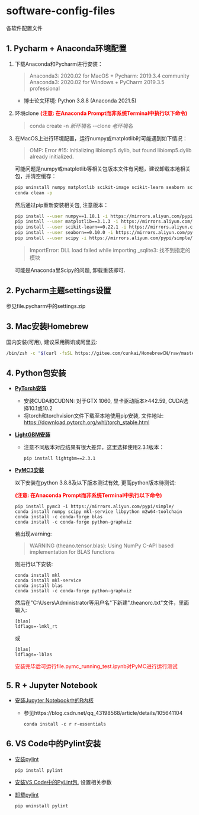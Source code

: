# software-config-files

各软件配置文件

## 1. Pycharm + Anaconda环境配置

1. 下载Anaconda和Pycharm进行安装：
   
   > Anaconda3: 2020.02 for MacOS + Pycharm: 2019.3.4 community
   > Anaconda3: 2020.02 for Windows + PyCharm 2019.3.5 professional

   * 博士论文环境: Python 3.8.8 (Anaconda 2021.5)

2. 环境clone
   **<font color=red>(注意: 在Anaconda Prompt而非系统Terminal中执行以下命令)</font>**

   > conda create -n *新环境名* --clone *老环境名*

3. 在MacOS上进行环境配置，运行numpy或matplotlib时可能遇到如下情况：

   > OMP: Error #15: Initializing libiomp5.dylib, but found libiomp5.dylib already initialized.

   可能问题是numpy或matplotlib等相关包版本文件有问题，建议卸载本地相关包，并清空缓存：

   ```bash
   pip uninstall numpy matplotlib scikit-image scikit-learn seaborn scipy
   conda clean -p
   ```

   然后通过pip重新安装相关包, 注意版本：

   ```bash
   pip install --user numpy==1.18.1 -i https://mirrors.aliyun.com/pypi/simple/
   pip install --user matplotlib==3.1.3 -i https://mirrors.aliyun.com/pypi/simple/
   pip install --user scikit-learn==0.22.1 -i https://mirrors.aliyun.com/pypi/simple/
   pip install --user seaborn==0.10.0 -i https://mirrors.aliyun.com/pypi/simple/
   pip install --user scipy -i https://mirrors.aliyun.com/pypi/simple/
   ```

   > ImportError: DLL load failed while importing _sqlite3: 找不到指定的模块

   可能是Anaconda里Scipy的问题, 卸载重装即可.

## 2. Pycharm主题settings设置

参见file.pycharm中的settings.zip

## 3. Mac安装Homebrew

国内安装(可用), 建议采用腾讯或阿里云:

```zsh
/bin/zsh -c "$(curl -fsSL https://gitee.com/cunkai/HomebrewCN/raw/master/Homebrew.sh)"
```

## 4. Python包安装

* <u>**PyTorch安装**</u>

  * 安装CUDA和CUDNN: 对于GTX 1060, 显卡驱动版本$\geq$442.59, CUDA选择10.1或10.2
  * 将torch和torchvision文件下载至本地使用pip安装, 文件地址: <https://download.pytorch.org/whl/torch_stable.html>

* <u>**LightGBM安装**</u>

  * 注意不同版本对应结果有很大差异，这里选择使用2.3.1版本：

    ```
    pip install lightgbm==2.3.1
    ```

* <u>**PyMC3安装**</u>

  以下安装在python 3.8.8及以下版本测试有效, 更高python版本待测试:

  **<font color=red>(注意: 在Anaconda Prompt而非系统Terminal中执行以下命令)</font>**

  ```
  pip install pymc3 -i https://mirrors.aliyun.com/pypi/simple/
  conda install numpy scipy mkl-service libpython m2w64-toolchain
  conda install -c conda-forge blas
  conda install -c conda-forge python-graphviz
  ```

  若出现warning:

  > WARNING (theano.tensor.blas): Using NumPy C-API based implementation for BLAS functions

  则进行以下安装:

  ```
  conda install mkl
  conda install mkl-service
  conda install blas
  conda install -c conda-forge python-graphviz
  ```

  然后在"C:\Users\Administrator等用户名"下新建".theanorc.txt"文件，里面输入:

  ```
  [blas]
  ldflags=-lmkl_rt
  ```

  或

  ```
  [blas]
  ldflags=-lblas
  ```

  <font color="red">安装完毕后可运行file.pymc_running_test.ipynb对PyMC进行运行测试</font >

## 5. R + Jupyter Notebook

* <u>安装Jupyter Notebook中的R内核</u>

  * 参见https://blog.csdn.net/qq_43198568/article/details/105641104
  
    ```
    conda install -c r r-essentials
    ```

## 6. VS Code中的Pylint安装

* <u>安装pylint</u>
  
  ```
  pip install pylint
  ```

* <u>安装VS Code中的PyLint包</u>, 设置相关参数
* <u>卸载pylint</u>

  ```
  pip uninstall pylint
  ```
